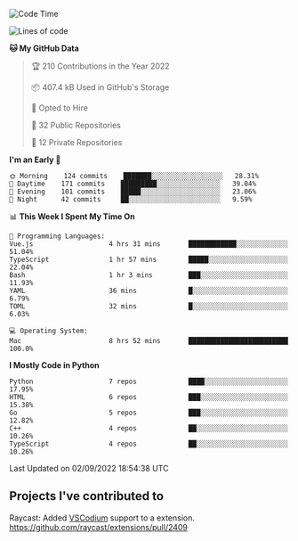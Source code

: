 <!--START_SECTION:waka-->
![Code Time](http://img.shields.io/badge/Code%20Time-124%20hrs%2042%20mins-blue)

![Lines of code](https://img.shields.io/badge/From%20Hello%20World%20I%27ve%20Written-1%20Million%20lines%20of%20code-blue)

**🐱 My GitHub Data** 

> 🏆 210 Contributions in the Year 2022
 > 
> 📦 407.4 kB Used in GitHub's Storage 
 > 
> 💼 Opted to Hire
 > 
> 📜 32 Public Repositories 
 > 
> 🔑 12 Private Repositories  
 > 
**I'm an Early 🐤** 

```text
🌞 Morning    124 commits    ███████░░░░░░░░░░░░░░░░░░   28.31% 
🌆 Daytime    171 commits    █████████░░░░░░░░░░░░░░░░   39.04% 
🌃 Evening    101 commits    █████░░░░░░░░░░░░░░░░░░░░   23.06% 
🌙 Night      42 commits     ██░░░░░░░░░░░░░░░░░░░░░░░   9.59%

```


📊 **This Week I Spent My Time On** 

```text
💬 Programming Languages: 
Vue.js                   4 hrs 31 mins       ████████████░░░░░░░░░░░░░   51.04% 
TypeScript               1 hr 57 mins        █████░░░░░░░░░░░░░░░░░░░░   22.04% 
Bash                     1 hr 3 mins         ███░░░░░░░░░░░░░░░░░░░░░░   11.93% 
YAML                     36 mins             █░░░░░░░░░░░░░░░░░░░░░░░░   6.79% 
TOML                     32 mins             █░░░░░░░░░░░░░░░░░░░░░░░░   6.03%

💻 Operating System: 
Mac                      8 hrs 52 mins       █████████████████████████   100.0%

```

**I Mostly Code in Python** 

```text
Python                   7 repos             ████░░░░░░░░░░░░░░░░░░░░░   17.95% 
HTML                     6 repos             ███░░░░░░░░░░░░░░░░░░░░░░   15.38% 
Go                       5 repos             ███░░░░░░░░░░░░░░░░░░░░░░   12.82% 
C++                      4 repos             ██░░░░░░░░░░░░░░░░░░░░░░░   10.26% 
TypeScript               4 repos             ██░░░░░░░░░░░░░░░░░░░░░░░   10.26%

```



 Last Updated on 02/09/2022 18:54:38 UTC
<!--END_SECTION:waka-->

## Projects I've contributed to
Raycast: Added [VSCodium](https://github.com/VSCodium/vscodium) support to a extension. https://github.com/raycast/extensions/pull/2409
